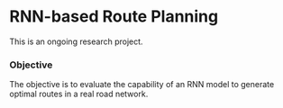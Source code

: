 # RNN-based Route Planning
This is an ongoing research project. 

### Objective
The objective is to evaluate the capability of an RNN model to generate optimal routes in a real road network.